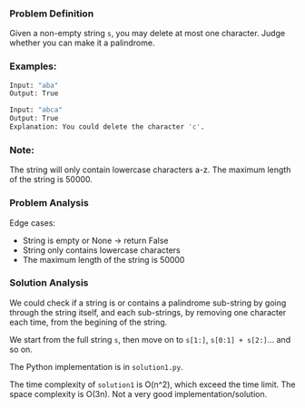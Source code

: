 ### Problem Definition
Given a non-empty string `s`, you may delete at most one character. Judge whether you can make it a palindrome.

### Examples:
```bash
Input: "aba"
Output: True

Input: "abca"
Output: True
Explanation: You could delete the character 'c'.
```

### Note:
The string will only contain lowercase characters a-z. The maximum length of the string is 50000.

### Problem Analysis
Edge cases:
* String is empty or None -> return False
* String only contains lowercase characters
* The maximum length of the string is 50000

### Solution Analysis
We could check if a string is or contains a palindrome sub-string by going through the string itself, and each sub-strings, by removing one character each time, from the begining of the string.

We start from the full string `s`, then move on to `s[1:]`, `s[0:1] + s[2:]`... and so on.

The Python implementation is in `solution1.py`.

The time complexity of `solution1` is O(n^2), which exceed the time limit. The space complexity is O(3n). Not a very good implementation/solution.